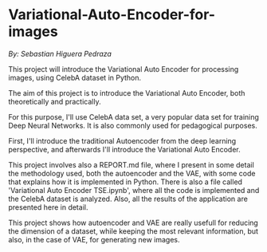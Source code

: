 # Variational-Auto-Encoder-for-images
*By: Sebastian Higuera Pedraza*

This project will introduce the Variational Auto Encoder for processing images, using CelebA dataset in Python.


The aim of this project is to introduce the Variational Auto Encoder, both theoretically and practically.

For this purpose, I'll use CelebA data set, a very popular data set for training Deep Neural Networks. It is also commonly used for pedagogical purposes.

First, I'll introduce the traditional Autoencoder from the deep learning perspective, and afterwards I'll introduce the Variational Auto Encoder.

This project involves also a REPORT.md file, where I present in some detail the methodology used, both the autoencoder and the VAE, with some code that explains how it is implemented in Python. There is also a file called 'Variational Auto Encoder TSE.ipynb', where all the code is implemented and the CelebA dataset is analyzed. Also, all the results of the application are presented here in detail.

This project shows how autoencoder and VAE are really usefull for reducing the dimension of a dataset, while keeping the most relevant information, but also, in the case of VAE, for generating new images.




